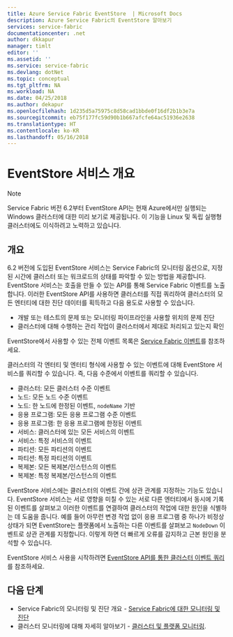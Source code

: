 ```yaml
---
title: Azure Service Fabric EventStore  | Microsoft Docs
description: Azure Service Fabric의 EventStore 알아보기
services: service-fabric
documentationcenter: .net
author: dkkapur
manager: timlt
editor: ''
ms.assetid: ''
ms.service: service-fabric
ms.devlang: dotNet
ms.topic: conceptual
ms.tgt_pltfrm: NA
ms.workload: NA
ms.date: 04/25/2018
ms.author: dekapur
ms.openlocfilehash: 1d235d5a75975c8d58cad1bbde0f16df2b1b3e7a
ms.sourcegitcommit: eb75f177fc59d90b1b667afcfe64ac51936e2638
ms.translationtype: HT
ms.contentlocale: ko-KR
ms.lasthandoff: 05/16/2018
---
```

# <a name="eventstore-service-overview"></a>EventStore 서비스 개요

>[!NOTE]
>Service Fabric 버전 6.2부터 EventStore API는 현재 Azure에서만 실행되는 Windows 클러스터에 대한 미리 보기로 제공됩니다. 이 기능을 Linux 및 독립 실행형 클러스터에도 이식하려고 노력하고 있습니다.

## <a name="overview"></a>개요

6.2 버전에 도입된 EventStore 서비스는 Service Fabric의 모니터링 옵션으로, 지정된 시간에 클러스터 또는 워크로드의 상태를 파악할 수 있는 방법을 제공합니다. EventStore 서비스는 호출을 만들 수 있는 API를 통해 Service Fabric 이벤트를 노출합니다. 이러한 EventStore API를 사용하면 클러스터를 직접 쿼리하여 클러스터의 모든 엔터티에 대한 진단 데이터를 획득하고 다음 용도로 사용할 수 있습니다.
* 개발 또는 테스트의 문제 또는 모니터링 파이프라인을 사용할 위치의 문제 진단
* 클러스터에 대해 수행하는 관리 작업이 클러스터에서 제대로 처리되고 있는지 확인

EventStore에서 사용할 수 있는 전체 이벤트 목록은 [Service Fabric 이벤트](service-fabric-diagnostics-event-generation-operational.md)를 참조하세요.

클러스터의 각 엔터티 및 엔터티 형식에 사용할 수 있는 이벤트에 대해 EventStore 서비스를 쿼리할 수 있습니다. 즉, 다음 수준에서 이벤트를 쿼리할 수 있습니다.
* 클러스터: 모든 클러스터 수준 이벤트
* 노드: 모든 노드 수준 이벤트
* 노드: 한 노드에 한정된 이벤트, `nodeName` 기반
* 응용 프로그램: 모든 응용 프로그램 수준 이벤트
* 응용 프로그램: 한 응용 프로그램에 한정된 이벤트
* 서비스: 클러스터에 있는 모든 서비스의 이벤트
* 서비스: 특정 서비스의 이벤트
* 파티션: 모든 파티션의 이벤트
* 파티션: 특정 파티션의 이벤트
* 복제본: 모든 복제본/인스턴스의 이벤트
* 복제본: 특정 복제본/인스턴스의 이벤트


EventStore 서비스에는 클러스터의 이벤트 간에 상관 관계를 지정하는 기능도 있습니다. EventStore 서비스는 서로 영향을 미칠 수 있는 서로 다른 엔터티에서 동시에 기록된 이벤트를 살펴보고 이러한 이벤트를 연결하여 클러스터의 작업에 대한 원인을 식별하는 데 도움을 줍니다. 예를 들어 아무런 변경 작업 없이 응용 프로그램 중 하나가 비정상 상태가 되면 EventStore는 플랫폼에서 노출하는 다른 이벤트를 살펴보고 `NodeDown` 이벤트로 상관 관계를 지정합니다. 이렇게 하면 더 빠르게 오류를 감지하고 근본 원인을 분석할 수 있습니다.

EventStore 서비스 사용을 시작하려면 [EventStore API를 통한 클러스터 이벤트 쿼리](service-fabric-diagnostics-eventstore-query.md)를 참조하세요.

## <a name="next-steps"></a>다음 단계
* Service Fabric의 모니터링 및 진단 개요 - [Service Fabric에 대한 모니터링 및 진단](service-fabric-diagnostics-overview.md)
* 클러스터 모니터링에 대해 자세히 알아보기 - [클러스터 및 플랫폼 모니터링](service-fabric-diagnostics-event-generation-infra.md).